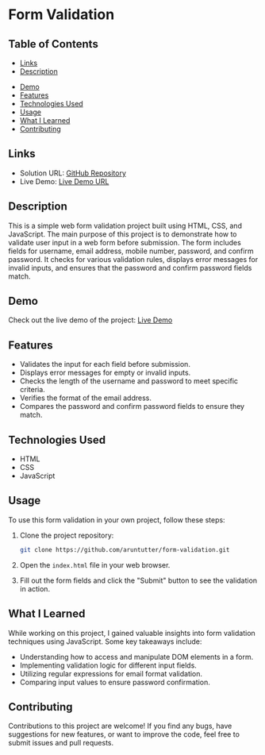 # Form Validation

## Table of Contents

- [Links](#links)
- [Description](#description)
<!-- - [Screenshot](#screenshot) -->
- [Demo](#demo)
- [Features](#features)
- [Technologies Used](#technologies-used)
- [Usage](#usage)
- [What I Learned](#what-i-learned)
- [Contributing](#contributing)

## Links

- Solution URL: [GitHub Repository](https://github.com/aruntutter/form-validation)
- Live Demo: [Live Demo URL](https://aruntutter.github.io/form-validation/)

## Description

This is a simple web form validation project built using HTML, CSS, and JavaScript. The main purpose of this project is to demonstrate how to validate user input in a web form before submission. The form includes fields for username, email address, mobile number, password, and confirm password. It checks for various validation rules, displays error messages for invalid inputs, and ensures that the password and confirm password fields match.

<!-- ## Screenshot

![Form Validation Screenshot](screenshots/screenshot1.png) -->

## Demo

Check out the live demo of the project: [Live Demo](https://joyful-dodol-dbc731.netlify.app)

## Features

- Validates the input for each field before submission.
- Displays error messages for empty or invalid inputs.
- Checks the length of the username and password to meet specific criteria.
- Verifies the format of the email address.
- Compares the password and confirm password fields to ensure they match.

## Technologies Used

- HTML
- CSS
- JavaScript

## Usage

To use this form validation in your own project, follow these steps:

1. Clone the project repository:

   ```bash
   git clone https://github.com/aruntutter/form-validation.git
   ```

2. Open the `index.html` file in your web browser.

3. Fill out the form fields and click the "Submit" button to see the validation in action.

## What I Learned

While working on this project, I gained valuable insights into form validation techniques using JavaScript. Some key takeaways include:

- Understanding how to access and manipulate DOM elements in a form.
- Implementing validation logic for different input fields.
- Utilizing regular expressions for email format validation.
- Comparing input values to ensure password confirmation.

## Contributing

Contributions to this project are welcome! If you find any bugs, have suggestions for new features, or want to improve the code, feel free to submit issues and pull requests.